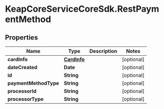 # KeapCoreServiceCoreSdk.RestPaymentMethod

## Properties

Name | Type | Description | Notes
------------ | ------------- | ------------- | -------------
**cardInfo** | [**CardInfo**](CardInfo.md) |  | [optional] 
**dateCreated** | **Date** |  | [optional] 
**id** | **String** |  | [optional] 
**paymentMethodType** | **String** |  | [optional] 
**processorId** | **String** |  | [optional] 
**processorType** | **String** |  | [optional] 


